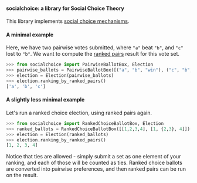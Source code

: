 
#### socialchoice: a library for Social Choice Theory

This library implements [social choice mechanisms](https://en.wikipedia.org/wiki/Social_choice_theory).


#### A minimal example
Here, we have two pairwise votes submitted, where `"a"` beat `"b"`, and `"c"` lost to `"b"`. We want to compute the [ranked pairs](https://en.wikipedia.org/wiki/Ranked_pairs) result for this vote set.
```python
>>> from socialchoice import PairwiseBallotBox, Election   
>>> pairwise_ballots = PairwiseBallotBox([("a", "b", "win"), ("c", "b", "loss")])
>>> election = Election(pairwise_ballots)
>>> election.ranking_by_ranked_pairs()
['a', 'b', 'c']

```

#### A slightly less minimal example
Let's run a ranked choice election, using ranked pairs again.
```python
>>> from socialchoice import RankedChoiceBallotBox, Election   
>>> ranked_ballots = RankedChoiceBallotBox([[1,2,3,4], [1, {2,3}, 4]])
>>> election = Election(ranked_ballots)
>>> election.ranking_by_ranked_pairs()
[1, 2, 3, 4]

```
Notice that ties are allowed - simply submit a set as one element of your ranking, and each of those will be counted as ties. Ranked choice ballots are converted into pairwise preferences, and then ranked pairs can be run on the result.